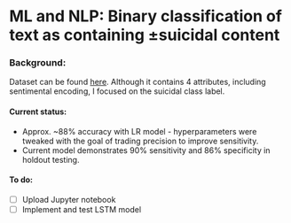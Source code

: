 # ML and NLP: Binary classification of text as containing ±suicidal content

### Background:
Dataset can be found [here](https://www.kaggle.com/qwqextra/redditdatasentimental). Although it contains 4 attributes, including sentimental encoding, I focused on the suicidal class label.

#### Current status:
 - Approx. ~88% accuracy with LR model - hyperparameters were tweaked with the goal of trading precision to improve sensitivity.
 - Current model demonstrates 90% sensitivity and 86% specificity in holdout testing.
 
#### To do:
 - [ ] Upload Jupyter notebook
 - [ ] Implement and test LSTM model
